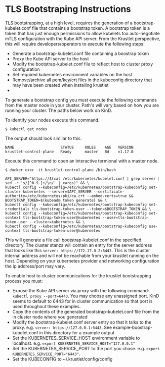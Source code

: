 # TLS Bootstraping Instructions

[TLS bootstrapping](https://kubernetes.io/docs/reference/command-line-tools-reference/kubelet-tls-bootstrapping/), at a high level, requires the generation of a bootstrap-kubelet.conf file that contains a bootstrap token.
A bootstrap token is a token that has just enough permissions to allow kubelets too auto-negotiate
mTLS configuration with the Kube API server. From the Krustlet perspective, this will require developers/operators
to execute the following steps:

- Generate a bootstrap-kubelet.conf file containing a boostrap token
- Proxy the Kube API server to the host
- Modify the bootstrap-kubelet.conf file to reflect host to cluster proxy configuration
- Set required kubernetes environment variables on the host
- Remove/archive all pem/key/crt files in the kubeconfig directory that may have been created when installing krustlet
-

To generate a bootstrap config you must execute the following commands from the master node
in your cluster. Path's will vary based on how you are running your cluster. The paths below
work on KinD.

To identify your nodes execute this command.

```shell
$ kubectl get nodes
```

The output should look similar to this.

```shell
NAME                     STATUS     ROLES    AGE   VERSION
krustlet-control-plane   Ready      master   8d    v1.17.0
```

Exceute this command to open an interactive termional with a master node.

```shell
$ docker exec -it krustlet-control-plane /bin/bash
```

```shell
API_SERVER="https://$(cat /etc/kubernetes/kubelet.conf | grep server | sed -r 's/[^0-9.]+/\n/' | xargs)" && \
kubectl config --kubeconfig=/etc/kubernetes/bootstrap-kubeconfig set-cluster kubernetes --server=$API_SERVER --certificate-authority=/etc/kubernetes/pki/ca.crt --embed-certs=true &&
BOOTSTRAP_TOKEN=$(kubeadm token generate) && \
kubectl config --kubeconfig=/etc/kubernetes/bootstrap-kubeconfig set-credentials tls-bootstrap-token-user --token=$BOOTSTRAP_TOKEN && \
kubectl config --kubeconfig=/etc/kubernetes/bootstrap-kubeconfig set-context tls-bootstrap-token-user@kubernetes --user=tls-bootstrap-token-user --cluster=kubernetes && \
kubectl config --kubeconfig=/etc/kubernetes/bootstrap-kubeconfig use-context tls-bootstrap-token-user@kubernetes
```

This will generate a file call bootstrap-kubelet.conf in the specified directory. The cluster stanza
will contain an entry for the server address that looks like this `server: https://172.17.0.2:6443`.
This is the cluster internal address and will not be reachable from your krustlet running on the host.
Depending on your kubernetes provider and networking configuration the ip address/port may vary.

To enable host to cluster communications for the krustlet bootstrapping process you must:

- Expose the Kube API server via proxy with the following command: `kubectl proxy --port=6443`.
  You may choose any unassigned port. KinD seems to default to 6443 for in cluster communication
  so that port is used throughout these examples.
- Copy the contents of the generated bootstrap-kubelet.conf file from the in cluster node where you generated
- Modify the bootstrap-kubelet.conf server entry so that it talks to the proxy. e.g. `server: https://127.0.0.1:6443`.
  See example-boostrap-kubelet.conf in this directory for a example output.
- Set the KUBERNETES_SERVICE_HOST environment variable to localhost. e.g. `export KUBERNETES_SERVICE_HOST="127.0.0.1"`
- Set the KUBERNETES_SERVICE_PORT to the port you chose. e.g. `export KUBERNETES_SERVICE_PORT="6443"`.
- Set the KUBECONFIG to ~/.krustlet/config/config
